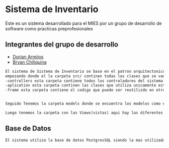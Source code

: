 # Sistema de Inventario 
Este es un sistema desarrollado para el MIES por un grupo de desarrollo de software como practicas preprofesionales

## Integrantes del grupo de desarrollo 

- [Dorian Armijos](https://github.com/Doriandj9)
- [Bryan Chiliquina](#)
```html
El sistema de Sistema de Inventario se base en el patron arquitectonico MVC(Model View Controller) 
empezando donde el la carpeta src/ continen todas las clases que se van usar dentro del sistema 
-controllers esta carpeta contiene todos los controladores del sistema que estan conectados con los modelos
-aplication esta carpeta continen las clases que utiliza unicamente este sistema como la clase RoutesAplication que contiene todas las rutas del sistema
-frame esta carpeta contiene el codigo que puede ser reutilizdo en otros proyectos como es la clase EntryPoint que es el punto de partida que se encarga de lograr el enrutamiento del sistema


Seguido Tenemos la carpeta models donde se encuentra los modelos como es la clase DataBaseTable que contiene todas las consultas a la base de datos que puede realizar un modelo ademas de los demas modelos que contrala la logica del negocio, seguido de esta clase tenemos la carpeta conection que dentro de esta se encuentra la clase con la coneccion a la base de datos

Luego tenemos la carpeta con las Views(vistas) aqui hay las diferentes vistas que genera el sistema las cuales se presentan segun lo dicte el controlador 

```
## Base de Datos

```html
El sistema utiliza la base de datos PostgresSQL siendo la mas utilizada para los sistemas empresariales o robustos para poder utilizar el sistema debe realizar un restore en Postgres SQL tomando el archivo que se encuentra dentro de la carpeta Database
```
